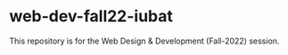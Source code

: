 # web-dev-fall22-iubat
This repository is for the Web Design &amp; Development (Fall-2022) session.
